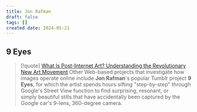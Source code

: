 ```yaml
---
title: Jon Rafman
draft: false
tags: []
created date: 2024-05-21
---
```

## 9 Eyes

> [!quote] [What Is Post-Internet Art? Understanding the Revolutionary New Art Movement](https://www.artspace.com/magazine/interviews_features/trend_report/post_internet_art-52138)
> Other Web-based projects that investigate how images operate online include **Jon Rafman**'s popular Tumblr project **9 Eyes**, for which the artist spends hours sifting "step-by-step" through Google's Street View function to find surprising, resonant, or simply beautiful stills that have accidentally been captured by the Google car's 9-lens, 360-degree camera.

